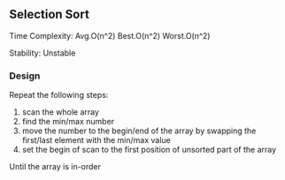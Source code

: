 ## Selection Sort
Time Complexity: Avg.O(n^2) Best.O(n^2) Worst.O(n^2)

Stability: Unstable

### Design

Repeat the following steps:
1. scan the whole array
2. find the min/max number
3. move the number to the begin/end of the array by swapping the first/last element with the min/max value
4. set the begin of scan to the first position of unsorted part of the array


Until the array is in-order